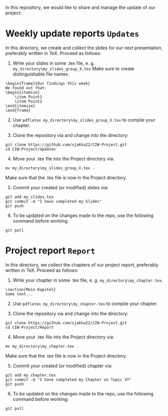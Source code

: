 
In this repository, we would like to share and manage the update of our project: 

# Weekly update reports ```Updates```
In this directory, we create and collect the slides for our next presentation, 
preferably written in TeX. 
Proceed as follows:

1. Write your slides in some .tex file, e. g. ``my_directory\my_slides_group_X.tex``
Make sure to create distinguishable file names.
```
\begin{frame}{Our findings this week}
We found out that:
\begin{itemize}
    \item Point1
    \item Point2
\end{itemize}
\end{frame}
```

2. Use ``pdflatex my_directory\my_slides_group_X.tex`` to compile your chapter.

3. Clone the repository via and change into the directory:
```
git clone https://github.com/sjakka22/CIW-Project.git
cd CIW-Project/Updates
```
4. Move your .tex file into the Project directory via:
```
mv my_directory\my_slides_group_X.tex .
```
Make sure that the .tex file is now in the Project directory.


5. Commit your created (or modified) slides via:
```
git add my_slides.tex
git commit -m "I have completed my Slides"
git push
```
6. To be updated on the changes made to the repo, use the following command before working:
```
git pull
```

# Project report ```Report```
In this directory, we collect the chapters of our project report, 
preferably written in TeX. 
Proceed as follows:

1. Write your chapter in some .tex file, e. g. ``my_directory\my_chapter.tex``.

```
\section{Mein Kapitel}
Some text...
```

2. Use ``pdflatex my_directory\my_chapter.tex`` to compile your chapter.

3. Clone the repository via and change into the directory:
```
git clone https://github.com/sjakka22/CIW-Project.git
cd CIW-Project/Report
```
4. Move your .tex file into the Project directory via:
```
mv my_directory\my_chapter.tex .
```
Make sure that the .tex file is now in the Project directory.

5. Commit your created (or modified) chapter via:
```
git add my_chapter.tex
git commit -m "I have completed my Chapter on Topic XY"
git push
```
6. To be updated on the changes made to the repo, use the following command before working:
```
git pull
```

